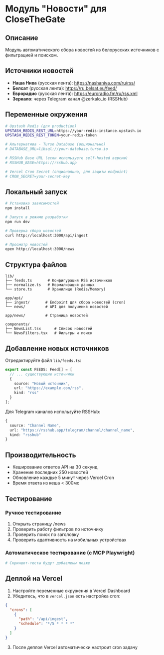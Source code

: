 # Модуль "Новости" для CloseTheGate

## Описание
Модуль автоматического сбора новостей из белорусских источников с фильтрацией и поиском.

## Источники новостей
- **Наша Нива** (русская лента): https://nashaniva.com/ru/rss/
- **Белсат** (русская лента): https://ru.belsat.eu/feed/
- **Еврорадио** (русская лента): https://euroradio.fm/ru/rss.xml
- **Зеркало**: через Telegram канал @zerkalo_io (RSSHub)

## Переменные окружения

```bash
# Upstash Redis (для production)
UPSTASH_REDIS_REST_URL=https://your-redis-instance.upstash.io
UPSTASH_REDIS_REST_TOKEN=your-redis-token

# Альтернатива - Turso Database (опционально)
# DATABASE_URL=libsql://your-database.turso.io

# RSSHub Base URL (если используете self-hosted версию)
# RSSHUB_BASE=https://rsshub.app

# Vercel Cron Secret (опционально, для защиты endpoint)
# CRON_SECRET=your-secret-key
```

## Локальный запуск

```bash
# Установка зависимостей
npm install

# Запуск в режиме разработки
npm run dev

# Проверка сбора новостей
curl http://localhost:3000/api/ingest

# Просмотр новостей
open http://localhost:3000/news
```

## Структура файлов

```
lib/
├── feeds.ts       # Конфигурация RSS источников
├── normalize.ts   # Нормализация данных
└── store.ts       # Хранилище (Redis/Memory)

app/api/
├── ingest/       # Endpoint для сбора новостей (cron)
└── news/         # API для получения новостей

app/news/         # Страница новостей

components/
├── NewsList.tsx      # Список новостей
└── NewsFilters.tsx   # Фильтры и поиск
```

## Добавление новых источников

Отредактируйте файл `lib/feeds.ts`:

```typescript
export const FEEDS: Feed[] = [
  // ... существующие источники
  { 
    source: "Новый источник", 
    url: "https://example.com/rss", 
    kind: "rss" 
  }
];
```

Для Telegram каналов используйте RSSHub:
```typescript
{ 
  source: "Channel Name", 
  url: "https://rsshub.app/telegram/channel/channel_name", 
  kind: "rsshub" 
}
```

## Производительность
- Кеширование ответов API на 30 секунд
- Хранение последних 250 новостей
- Обновление каждые 5 минут через Vercel Cron
- Время ответа из кеша < 300мс

## Тестирование

### Ручное тестирование
1. Открыть страницу /news
2. Проверить работу фильтров по источнику
3. Проверить поиск по заголовку
4. Проверить адаптивность на мобильных устройствах

### Автоматическое тестирование (с MCP Playwright)
```bash
# Скриншот-тесты будут добавлены позже
```

## Деплой на Vercel

1. Настройте переменные окружения в Vercel Dashboard
2. Убедитесь, что в `vercel.json` есть настройка cron:
```json
{
  "crons": [
    {
      "path": "/api/ingest",
      "schedule": "*/5 * * * *"
    }
  ]
}
```
3. После деплоя Vercel автоматически настроит cron задачу
